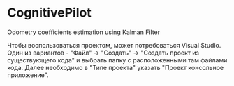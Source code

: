 # CognitivePilot
Odometry coefficients estimation using Kalman Filter

Чтобы воспользоваться проектом, может потребоваться Visual Studio.
Один из вариантов - "Файл" -> "Создать" -> "Создать проект из существующего кода" и выбрать папку с расположенными там файлами кода.
Далее необходимо в "Типе проекта" указать "Проект консольное приложение".
